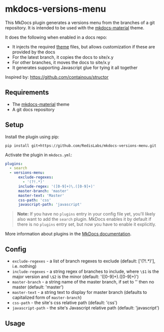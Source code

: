 # mkdocs-versions-menu

This MkDocs plugin generates a versions menu from the branches of a git repository. It is intended to be used with the [mkdocs-material](https://github.com/squidfunk/mkdocs-material) theme.

It does the following when enabled in a docs repo:

* It injects the required [theme](mkdocs_versions_menu/theme) files, but allows customization if these are provided by the docs
* For the latest branch, it copies the docs to site/x.y
* For other branches, it moves the docs to site/x.y
* It generates supporting Javascript glue for tying it all together

Inspired by: https://github.com/containous/structor

## Requirements

* The [mkdocs-material](https://github.com/squidfunk/mkdocs-material) theme
* A git docs repository

## Setup

Install the plugin using pip:

`pip install git+https://github.com/RedisLabs/mkdocs-versions-menu.git`

Activate the plugin in `mkdocs.yml`:
```yaml
plugins:
  - search
  - versions-menu:
      exclude-regexes:
        - '(?!.*)'
      include-regex: '([0-9]+)\.([0-9]+)'
      master-branch: 'master'
      master-text: 'Master'
      css-path: 'css'
      javascript-path: 'javascript'
```

> **Note:** If you have no `plugins` entry in your config file yet, you'll likely also want to add the `search` plugin. MkDocs enables it by default if there is no `plugins` entry set, but now you have to enable it explicitly.

More information about plugins in the [MkDocs documentation](https://www.mkdocs.org/user-guide/plugins/).

## Config

* `exclude-regexes` - a list of branch regexes to exclude (default: ['(?!.*)'], i.e. nothing)
* `include-regexes` - a string regex of branches to include, where `\$1` is the major version and `\$2` is the minor (default: '([0-9]+)\.([0-9]+)')
* `master-branch` - a string name of the master branch, if set to '' then no master (default: 'master')
* `master-text` - a string text to display for master branch (defaults to capitalized form of `master-branch`)
* `css-path` - the site's css relative path (default: 'css')
* `javascript-path` - the site's Javascript relative path (default: 'javascript')

## Usage
